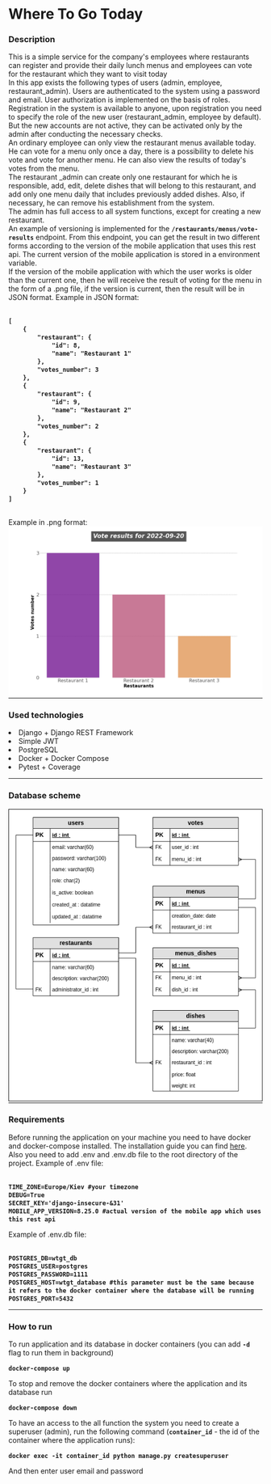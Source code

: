# Where To Go Today
<h3>Description</h3>
This is a simple service for the company's employees where restaurants can register and provide their daily 
lunch menus and employees can vote for the restaurant which they want to visit today
</br>
In this app exists the following types of users (admin, employee, restaurant_admin).
Users are authenticated to the system using a password and email. User authorization is 
implemented on the basis of roles. Registration in the system is available to anyone, upon 
registration you need to specify the role of the new user (restaurant_admin, employee by 
default). But the new accounts are not active, they can be activated only by the admin after 
conducting the necessary checks.
</br>
An ordinary employee can only view the restaurant menus available today. He can vote for a menu only once 
a day, there is a possibility to delete his vote and vote for another menu. He can also view the results 
of today's votes from the menu.
</br>
The restaurant _admin can create only one restaurant for which he is responsible, add, edit, delete dishes 
that will belong to this restaurant, and add only one menu daily that includes previously added dishes. 
Also, if necessary, he can remove his establishment from the system.
</br>
The admin has full access to all system functions, except for creating a new restaurant.
</br>
An example of versioning is implemented for the <code><b>/restaurants/menus/vote-results</b></code> endpoint. 
From this endpoint, you can get the result in two different forms according to the version 
of the mobile application that uses this rest api. The current version of the mobile 
application is stored in a environment variable.
</br>
If the version of the mobile application with which the user works is older than the 
current one, then he will receive the result of voting for the menu in the form of a .png 
file, if the version is current, then the result will be in JSON format.
Example in JSON format:
<pre>
<code><b>
[
    {
        "restaurant": {
            "id": 8,
            "name": "Restaurant 1"
        },
        "votes_number": 3
    },
    {
        "restaurant": {
            "id": 9,
            "name": "Restaurant 2"
        },
        "votes_number": 2
    },
    {
        "restaurant": {
            "id": 13,
            "name": "Restaurant 3"
        },
        "votes_number": 1
    }
]
</b></code>
</pre>
Example in .png format:
<img src="vote-results-20-22-09-20.png" alt="database scheme">
<hr style="margin-top: 0"/>
<h3>Used technologies</h3>
<dl>
  <li>Django + Django REST Framework</li>
  <li>Simple JWT</li>
  <li>PostgreSQL</li>
  <li>Docker + Docker Compose</li>
  <li>Pytest + Coverage</li>
</dl>
<hr style="margin-top: 0"/>
<h3>Database scheme</h3>
<img src="wtgt_database.png" alt="database scheme">
<hr style="margin-top: 0"/>
<h3>Requirements</h3>
Before running the application on your machine you need to have docker and docker-compose installed. 
The installation guide you can find <a href="https://docs.docker.com/desktop/">here</a>.
<br>Also you need to add .env and .env.db file to the root directory of the project.
Example of .env file:
<pre>
<code><b>
TIME_ZONE=Europe/Kiev #your timezone
DEBUG=True 
SECRET_KEY='django-insecure-&31'
MOBILE_APP_VERSION=8.25.0 #actual version of the mobile app which uses this rest api</b></code>
</pre>
Example of .env.db file:
<pre>
<code><b>
POSTGRES_DB=wtgt_db
POSTGRES_USER=postgres
POSTGRES_PASSWORD=1111
POSTGRES_HOST=wtgt_database #this parameter must be the same because it refers to the docker container where the database will be running
POSTGRES_PORT=5432</b></code>
</pre>
<hr style="margin-top: 0"/>
<h3>How to run</h3>
To run application and its database in docker containers (you can add <code><b>-d</b></code> flag to run them in background)
<pre>
<code><b>docker-compose up </b></code>
</pre>
To stop and remove the docker containers where the application and its database run
<pre>
<code><b>docker-compose down</b></code>
</pre>
To have an access to the all function the system you need to create a superuser (admin), run the following command 
(<code><b>container_id</b></code> - the id of the container where the application runs):
<pre>
<code><b>docker exec -it container_id python manage.py createsuperuser </b></code>
</pre>
And then enter user email and password


